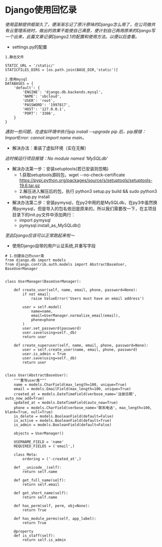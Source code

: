 # Django使用回忆录
*使用蓝鲸提供框架久了，便渐渐忘记了原汁原味的Django怎么用了，在公司做共有云管理系统时，做出的效果不能使自己满意，便计划自己再用原来的Django写一个出来，此篇文章记录Django2.1的配置和使用方法。以便以后查看。*

- settings.py的配置
```angular2html
1.静态文件

STATIC_URL = '/static/'
STATICFILES_DIRS = [os.path.join(BASE_DIR,'static')]

2.使用mysql
DATABASES = {
    'default': {
        'ENGINE': 'django.db.backends.mysql',
        'NAME': 'sbcloud',
        'USER': 'root',
        'PASSWORD': '1997817',
        'HOST': '127.0.0.1',
        'PORT': '3306',
    }
}

```
*遇到一些问题，在虚拟环境中执行pip install  --upgrade pip 后，pip报错：ImportError: cannot import name main。*
* 解决办法：重装了虚拟环境（实在无解）

*这时候运行项目报错：No module named 'MySQLdb'*
* 解决办法第一步：安装setuptools(若已安装则忽略)
    - 1.获取setuptools源码包，wget --no-check-certificate  https://pypi.python.org/packages/source/s/setuptools/setuptools-19.6.tar.gz
    - 2.解压进入解压后的包，执行 python3 setup.py build && sudo python3 setup.py install
* 解决办法第二步：安装pymysql，在py2中用的是MySQLdb，在py3中虽然换用pymysql，但是导入的包名依旧是原来的，所以我们需要改一下，在主项目目录下的init.py文件中添加两行：
    - import pymysql
    - pymysql.install_as_MySQLdb()
    
*至此Django应该可以正常跑起来啦～*

* 使用Django自带的用户认证系统,并重写字段
```cython
# 1.创建自己的user类
from django.db import models
from django.contrib.auth.models import AbstractBaseUser, BaseUserManager


class UserManager(BaseUserManager):

    def create_user(self, name, email, phone, password=None):
        if not email:
            raise ValueError('Users must have an email address')

        user = self.model(
            name=name,
            email=UserManager.normalize_email(email),
            phone=phone
        )
        user.set_password(password)
        user.save(using=self._db)
        return user

    def create_superuser(self, name, email, phone, password=None):
        user = self.create_user(name, email, phone, password)
        user.is_admin = True
        user.save(using=self._db)
        return user


class User(AbstractBaseUser):
    """重写user类"""
    name = models.CharField(max_length=100, unique=True)
    email = models.EmailField(max_length=100, unique=True)
    created_at = models.DateTimeField(verbose_name='注册日期', auto_now_add=True)
    updated_at = models.DateTimeField(auto_now=True)
    phone = models.CharField(verbose_name='联系电话', max_length=100, blank=True, null=True)
    is_delete = models.BooleanField(default=False)
    is_active = models.BooleanField(default=True)
    is_admin = models.BooleanField(default=False)

    objects = UserManager()

    USERNAME_FIELD = 'name'
    REQUIRED_FIELDS = ('email',)

    class Meta:
        ordering = ('-created_at',)

    def __unicode__(self):
        return self.name

    def get_full_name(self):
        return self.email

    def get_short_name(self):
        return self.name

    def has_perm(self, perm, obj=None):
        return True

    def has_module_perms(self, app_label):
        return True

    @property
    def is_staff(self):
        return self.is_admin
```

